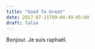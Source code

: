 ```yaml
---
title: "Good To Great"
date: 2017-07-21T09:04:49-05:00
draft: false
---
```


Bonjour.
Je suis raphaël.